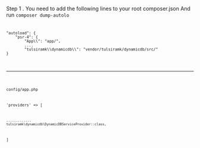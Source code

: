 Step 1 . You need to add the following lines to your root composer.json And run <code>composer dump-autolo<code>
<pre>
"autoload": {
    "psr-4": {
        "App\\": "app/",
        ....
        "tulsiramk\\dynamicdb\\": "vendor/tulsiramk/dynamicdb/src/"            
}
</pre>



<hr/>


config/app.php

'providers' => [


    .............
    tulsiramk\dynamicdb\DynamicDBServiceProvider::class,

]



